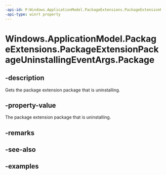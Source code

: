 ```yaml
---
-api-id: P:Windows.ApplicationModel.PackageExtensions.PackageExtensionPackageUninstallingEventArgs.Package
-api-type: winrt property
---
```


# Windows.ApplicationModel.PackageExtensions.PackageExtensionPackageUninstallingEventArgs.Package

<!--
public Windows.ApplicationModel.Package Package { get; }
-->

## -description

Gets the package extension package that is uninstalling.

## -property-value

The package extension package that is uninstalling.

## -remarks

## -see-also

## -examples
